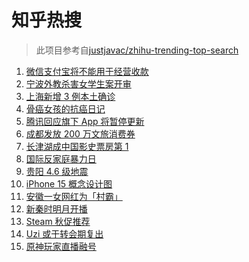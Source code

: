 # 知乎热搜

> 此项目参考自[justjavac/zhihu-trending-top-search](https://github.com/justjavac/zhihu-trending-top-search/blob/main/utils.ts)

<!-- BEGIN -->
  <!-- 最后更新时间:Fri Nov 26 2021 04:14:18 GMT+0000 (Coordinated Universal Time) -->
  1. [微信支付宝将不能用于经营收款](https://www.zhihu.com/search?q=支付宝)
1. [宁波外教杀害女学生案开审](https://www.zhihu.com/search?q=宁波外教)
1. [上海新增 3 例本土确诊](https://www.zhihu.com/search?q=上海疫情)
1. [骨癌女孩的抗癌日记](https://www.zhihu.com/search?q=骨癌女孩)
1. [腾讯回应旗下 App 将暂停更新](https://www.zhihu.com/search?q=腾讯)
1. [成都发放 200 万文旅消费券](https://www.zhihu.com/search?q=成都旅游)
1. [长津湖成中国影史票房第 1](https://www.zhihu.com/search?q=长津湖)
1. [国际反家庭暴力日](https://www.zhihu.com/search?q=反家暴日)
1. [贵阳 4.6 级地震](https://www.zhihu.com/search?q=贵阳地震)
1. [iPhone 15 概念设计图](https://www.zhihu.com/search?q=iphone15)
1. [安徽一女网红为「村霸」](https://www.zhihu.com/search?q=村霸女网红)
1. [新秦时明月开播](https://www.zhihu.com/search?q=新秦时明月)
1. [Steam 秋促推荐](https://www.zhihu.com/search?q=steam)
1. [Uzi 或于转会期复出](https://www.zhihu.com/search?q=uzi)
1. [原神玩家直播融号](https://www.zhihu.com/search?q=原神)
  <!-- END -->